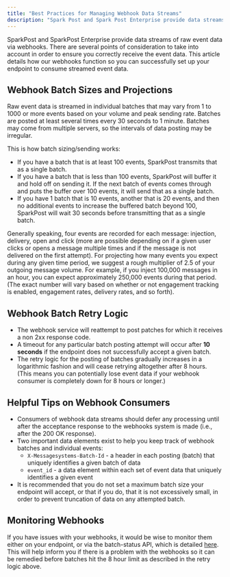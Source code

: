 ```yaml
---
title: "Best Practices for Managing Webhook Data Streams"
description: "Spark Post and Spark Post Enterprise provide data streams of raw event data via webhooks There are several points of consideration to take into account in order to ensure you correctly receive the event data This article details how our webhooks function so you can successfully set up your endpoint..."
---
```


SparkPost and SparkPost Enterprise provide data streams of raw event data via webhooks. There are several points of consideration to take into account in order to ensure you correctly receive the event data. This article details how our webhooks function so you can successfully set up your endpoint to consume streamed event data.

## Webhook Batch Sizes and Projections

Raw event data is streamed in individual batches that may vary from 1 to 1000 or more events based on your volume and peak sending rate. Batches are posted at least several times every 30 seconds to 1 minute. Batches may come from multiple servers, so the intervals of data posting may be irregular.

This is how batch sizing/sending works:

* If you have a batch that is at least 100 events, SparkPost transmits that as a single batch.
* If you have a batch that is less than 100 events, SparkPost will buffer it and hold off on sending it. If the next batch of events comes through and puts the buffer over 100 events, it will send that as a single batch.
* If you have 1 batch that is 10 events, another that is 20 events, and then no additional events to increase the buffered batch beyond 100, SparkPost will wait 30 seconds before transmitting that as a single batch.

Generally speaking, four events are recorded for each message: injection, delivery, open and click (more are possible depending on if a given user clicks or opens a message multiple times and if the message is not delivered on the first attempt). For projecting how many events you expect during any given time period, we suggest a rough multiplier of 2.5 of your outgoing message volume. For example, if you inject 100,000 messages in an hour, you can expect approximately 250,000 events during that period. (The exact number will vary based on whether or not engagement tracking is enabled, engagement rates, delivery rates, and so forth).

 ## Webhook Batch Retry Logic

* The webhook service will reattempt to post patches for which it receives a non 2xx response code.
* A timeout for any particular batch posting attempt will occur after **10 seconds** if the endpoint does not successfully accept a given batch.
* The retry logic for the posting of batches gradually increases in a logarithmic fashion and will cease retrying altogether after 8 hours.  (This means you can potentially lose event data if your webhook consumer is completely down for 8 hours or longer.)

## Helpful Tips on Webhook Consumers

*   Consumers of webhook data streams should defer any processing until after the acceptance response to the webhooks system is made (i.e., after the 200 OK response). 
*   Two important data elements exist to help you keep track of webhook batches and individual events:
    * `X-Messagesystems-Batch-Id` - a header in each posting (batch) that uniquely identifies a given batch of data
    * `event_id` - a data element within each set of event data that uniquely identifies a given event
*   It is recommended that you do not set a maximum batch size your endpoint will accept, or that if you do, that it is not excessively small, in order to prevent truncation of data on any attempted batch.

## ​Monitoring Webhooks

If you have issues with your webhooks, it would be wise to monitor them either on your endpoint, or via the batch-status API, which is detailed [here](https://developers.sparkpost.com/api/webhooks#webhooks-batch-status-get). This will help inform you if there is a problem with the webhooks so it can be remedied before batches hit the 8 hour limit as described in the retry logic above.

